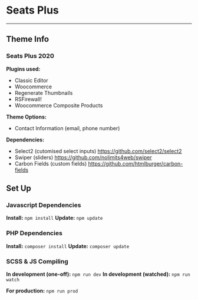 # Seats Plus
---
## Theme Info

### Seats Plus 2020

**Plugins used:**
* Classic Editor
* Woocommerce
* Regenerate Thumbnails
* RSFirewall!
* Woocommerce Composite Products

**Theme Options:**
* Contact Information (email, phone number)

**Dependencies:**
* Select2 (cutomised select inputs) https://github.com/select2/select2
* Swiper (sliders) https://github.com/nolimits4web/swiper
* Carbon Fields (custom fields) https://github.com/htmlburger/carbon-fields

## Set Up

### Javascript Dependencies

**Install:** `npm install`
**Update:** `npm update`


### PHP Dependencies

**Install:** `composer install`
**Update:** `composer update`


### SCSS & JS Compiling

**In development (one-off):** `npm run dev`
**In development (watched):** `npm run watch`

**For production:** `npm run prod`


